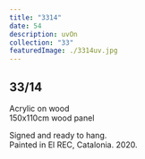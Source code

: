 ```yaml
---
title: "3314"
date: 54
description: uvOn
collection: "33"
featuredImage: ./3314uv.jpg
---
```


## 33/14

Acrylic on wood<br/>
150x110cm wood panel

Signed and ready to hang.<br/>
Painted in El REC, Catalonia. 2020.